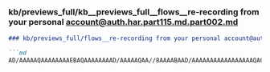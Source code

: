 ### kb/previews_full/kb__previews_full__flows__re-recording from your personal account@auth.har.part115.md.part002.md

```md
### kb/previews_full/flows__re-recording from your personal account@auth.har.part115.md (part 002)

```md
AD/AAAAAQAAAAAAAAEBAQAAAAAAAAD/AAAAAQAA//8AAAABAAD/AAAAAAAAAAAAAAAAAQACAQABAAA
```

```

```
